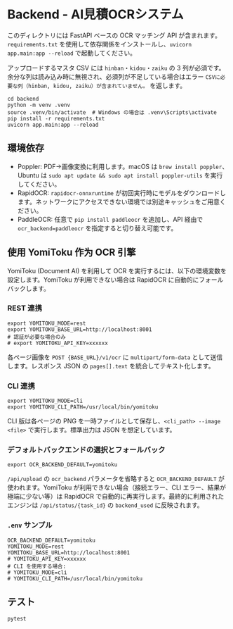 # Backend - AI見積OCRシステム

このディレクトリには FastAPI ベースの OCR マッチング API が含まれます。`requirements.txt` を使用して依存関係をインストールし、`uvicorn app.main:app --reload` で起動してください。

アップロードするマスタ CSV には `hinban`・`kidou`・`zaiku` の 3 列が必須です。余分な列は読み込み時に無視され、必須列が不足している場合はエラー `CSVに必要な列（hinban, kidou, zaiku）が含まれていません。` を返します。

```
cd backend
python -m venv .venv
source .venv/bin/activate  # Windows の場合は .venv\Scripts\activate
pip install -r requirements.txt
uvicorn app.main:app --reload
```

## 環境依存

- Poppler: PDF→画像変換に利用します。macOS は `brew install poppler`、Ubuntu は `sudo apt update && sudo apt install poppler-utils` を実行してください。
- RapidOCR: `rapidocr-onnxruntime` が初回実行時にモデルをダウンロードします。ネットワークにアクセスできない環境では別途キャッシュをご用意ください。
- PaddleOCR: 任意で `pip install paddleocr` を追加し、API 経由で `ocr_backend=paddleocr` を指定すると切り替え可能です。

## 使用 YomiToku 作为 OCR 引擎

YomiToku (Document AI) を利用して OCR を実行するには、以下の環境変数を設定します。YomiToku が利用できない場合は RapidOCR に自動的にフォールバックします。

### REST 連携

```
export YOMITOKU_MODE=rest
export YOMITOKU_BASE_URL=http://localhost:8001
# 認証が必要な場合のみ
# export YOMITOKU_API_KEY=xxxxxx
```

各ページ画像を `POST {BASE_URL}/v1/ocr` に `multipart/form-data` として送信します。レスポンス JSON の `pages[].text` を統合してテキスト化します。

### CLI 連携

```
export YOMITOKU_MODE=cli
export YOMITOKU_CLI_PATH=/usr/local/bin/yomitoku
```

CLI 版は各ページの PNG を一時ファイルとして保存し、`<cli_path> --image <file>` で実行します。標準出力は JSON を想定しています。

### デフォルトバックエンドの選択とフォールバック

```
export OCR_BACKEND_DEFAULT=yomitoku
```

`/api/upload` の `ocr_backend` パラメータを省略すると `OCR_BACKEND_DEFAULT` が使われます。YomiToku が利用できない場合（接続エラー、CLI エラー、結果が極端に少ない等）は RapidOCR で自動的に再実行します。最終的に利用されたエンジンは `/api/status/{task_id}` の `backend_used` に反映されます。

### `.env` サンプル

```
OCR_BACKEND_DEFAULT=yomitoku
YOMITOKU_MODE=rest
YOMITOKU_BASE_URL=http://localhost:8001
# YOMITOKU_API_KEY=xxxxxx
# CLI を使用する場合:
# YOMITOKU_MODE=cli
# YOMITOKU_CLI_PATH=/usr/local/bin/yomitoku
```

## テスト

```
pytest
```
